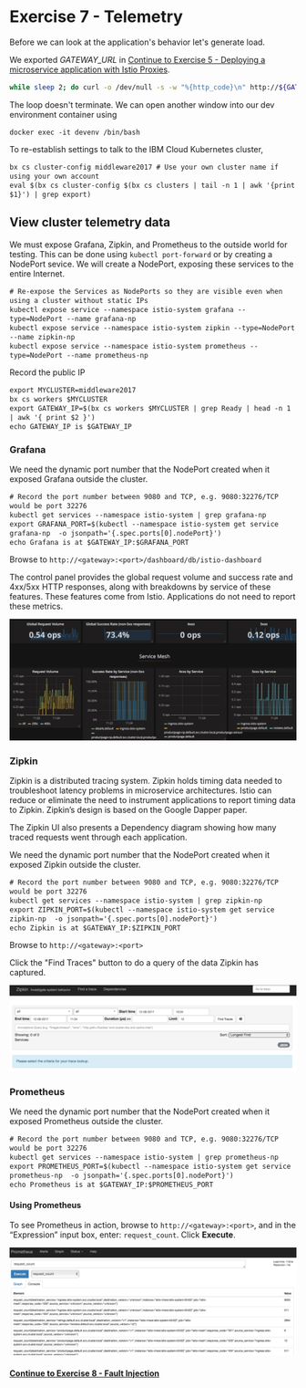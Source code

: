 # Exercise 7 - Telemetry

Before we can look at the application's behavior let's generate load.

We exported _GATEWAY_URL_ in [Continue to Exercise 5 - Deploying a microservice application with Istio Proxies](../exercise-5/README.md).

```sh
while sleep 2; do curl -o /dev/null -s -w "%{http_code}\n" http://${GATEWAY_URL}/productpage; done
```

The loop doesn't terminate.  We can open another window into our dev environment container using

```
docker exec -it devenv /bin/bash
```

To re-establish settings to talk to the IBM Cloud Kubernetes cluster,

```
bx cs cluster-config middleware2017 # Use your own cluster name if using your own account
eval $(bx cs cluster-config $(bx cs clusters | tail -n 1 | awk '{print $1}') | grep export)
```

## View cluster telemetry data

<!--
Establish port forwarding from local port 3000 to the Grafana instance:
```sh
kubectl -n istio-system port-forward $(kubectl -n istio-system get pod -l app=grafana \
  -o jsonpath='{.items[0].metadata.name}') 3000:3000 &
```

Browse to http://localhost:3000 and navigate to the Istio Dashboard.
-->

We must expose Grafana, Zipkin, and Prometheus to the outside world for testing.  This can be done
using `kubectl port-forward` or by creating a NodePort sevice.  We will create a NodePort, exposing
these services to the entire Internet.

```
# Re-expose the Services as NodePorts so they are visible even when using a cluster without static IPs
kubectl expose service --namespace istio-system grafana --type=NodePort --name grafana-np
kubectl expose service --namespace istio-system zipkin --type=NodePort --name zipkin-np
kubectl expose service --namespace istio-system prometheus --type=NodePort --name prometheus-np
```

Record the public IP

```
export MYCLUSTER=middleware2017
bx cs workers $MYCLUSTER
export GATEWAY_IP=$(bx cs workers $MYCLUSTER | grep Ready | head -n 1 | awk '{ print $2 }')
echo GATEWAY_IP is $GATEWAY_IP
```

### Grafana

We need the dynamic port number that the NodePort created when it exposed Grafana outside the cluster.

```
# Record the port number between 9080 and TCP, e.g. 9080:32276/TCP would be port 32276
kubectl get services --namespace istio-system | grep grafana-np
export GRAFANA_PORT=$(kubectl --namespace istio-system get service grafana-np  -o jsonpath='{.spec.ports[0].nodePort}')
echo Grafana is at $GATEWAY_IP:$GRAFANA_PORT
```

Browse to `http://<gateway>:<port>/dashboard/db/istio-dashboard`

The control panel provides the global request volume and success rate and 4xx/5xx HTTP responses,
along with breakdowns by service of these features.  These features come from Istio.  Applications do
not need to report these metrics.

![Grafana telemetry from Istio](grafana.png)


### Zipkin

Zipkin is a distributed tracing system. Zipkin holds timing data needed to troubleshoot latency problems in microservice architectures.
Istio can reduce or eliminate the need to instrument applications to report timing data to Zipkin.
Zipkin’s design is based on the Google Dapper paper.

The Zipkin UI also presents a Dependency diagram showing how many traced requests went through each application.

<!--
Establish port forwarding from local port 9411 to the Zipkin instance:
```sh
kubectl port-forward -n istio-system \
  $(kubectl get pod -n istio-system -l app=zipkin -o jsonpath='{.items[0].metadata.name}') \
  9411:9411 &
```

Browse to http://localhost:9411.
-->

We need the dynamic port number that the NodePort created when it exposed Zipkin outside the cluster.

```
# Record the port number between 9080 and TCP, e.g. 9080:32276/TCP would be port 32276
kubectl get services --namespace istio-system | grep zipkin-np
export ZIPKIN_PORT=$(kubectl --namespace istio-system get service zipkin-np  -o jsonpath='{.spec.ports[0].nodePort}')
echo Zipkin is at $GATEWAY_IP:$ZIPKIN_PORT
```

Browse to `http://<gateway>:<port>`

Click the "Find Traces" button to do a query of the data Zipkin has captured.

![Zipkin traces from Istio](zipkin.png)


### Prometheus

<!--
Establish port forwarding from local port 9090 to the Prometheus instance:
```sh
kubectl -n istio-system port-forward \
  $(kubectl -n istio-system get pod -l app=prometheus -o jsonpath='{.items[0].metadata.name}') \
  9090:9090 &
```
-->

We need the dynamic port number that the NodePort created when it exposed Prometheus outside the cluster.

```
# Record the port number between 9080 and TCP, e.g. 9080:32276/TCP would be port 32276
kubectl get services --namespace istio-system | grep prometheus-np
export PROMETHEUS_PORT=$(kubectl --namespace istio-system get service prometheus-np  -o jsonpath='{.spec.ports[0].nodePort}')
echo Prometheus is at $GATEWAY_IP:$PROMETHEUS_PORT
```

#### Using Prometheus

To see Prometheus in action, browse to `http://<gateway>:<port>`, and in the “Expression” input box, enter: `request_count`. Click **Execute**.

![Metrics from Prometheus](prometheus.png)


#### [Continue to Exercise 8 - Fault Injection](../exercise-8/README.md)
